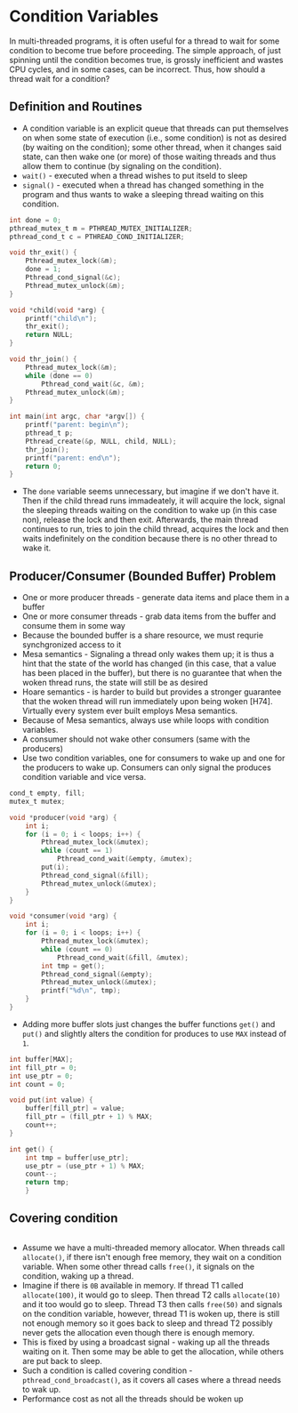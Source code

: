 # Condition Variables

In multi-threaded programs, it is often useful for a thread to wait for some condition to become true before proceeding. The simple approach, of just spinning until the condition becomes true, is grossly inefficient and wastes CPU cycles, and in some cases, can be incorrect. Thus, how should a thread wait for a condition?

## Definition and Routines

- A condition variable is an explicit queue that threads can put themselves on when some state of execution (i.e., some condition) is not as desired (by waiting on the condition); some other thread, when it changes said state, can then wake one (or more) of those waiting threads and thus allow them to continue (by signaling on the condition). 
- `wait()` - executed when a thread wishes to put itseld to sleep
- `signal()` - executed when a thread has changed something in the program and thus wants to wake a sleeping thread waiting on this condition.

```c
int done = 0;
pthread_mutex_t m = PTHREAD_MUTEX_INITIALIZER;
pthread_cond_t c = PTHREAD_COND_INITIALIZER;

void thr_exit() {
    Pthread_mutex_lock(&m);
    done = 1;
    Pthread_cond_signal(&c);
    Pthread_mutex_unlock(&m);
}

void *child(void *arg) {
    printf("child\n");
    thr_exit();
    return NULL;
}

void thr_join() {
    Pthread_mutex_lock(&m);
    while (done == 0)
        Pthread_cond_wait(&c, &m);
    Pthread_mutex_unlock(&m);
}

int main(int argc, char *argv[]) {
    printf("parent: begin\n");
    pthread_t p;
    Pthread_create(&p, NULL, child, NULL);
    thr_join();
    printf("parent: end\n");
    return 0;
}
```
- The `done` variable seems unnecessary, but imagine if we don't have it. Then if the child thread runs immadeately, it will acquire the lock, signal the sleeping threads waiting on the condition to wake up (in this case non), release the lock and then exit. Afterwards, the main thread continues to run, tries to join the child thread, acquires the lock and then waits indefinitely on the condition because there is no other thread to wake it.

## Producer/Consumer (Bounded Buffer) Problem

- One or more producer threads - generate data items and place them in a buffer
- One or more consumer threads - grab data items from the buffer and consume them in some way
- Because the bounded buffer is a share resource, we must requrie synchgronized access to it
- Mesa semantics - Signaling a thread only wakes them up; it is thus a hint that the state of the world has changed (in this case, that a value has been placed in the buffer), but there is no guarantee that when the woken thread runs, the state will still be as desired
- Hoare semantics - is harder to build but provides a stronger guarantee that the woken thread will run immediately upon being woken [H74]. Virtually every system ever built employs Mesa semantics.
- Because of Mesa semantics, always use while loops with condition variables.
- A consumer should not wake other consumers (same with the producers)
- Use two condition variables, one for consumers to wake up and one for the producers to wake up. Consumers can only signal the produces condition variable and vice versa.
```c
cond_t empty, fill;
mutex_t mutex;

void *producer(void *arg) {
    int i;
    for (i = 0; i < loops; i++) {
        Pthread_mutex_lock(&mutex);
        while (count == 1)
            Pthread_cond_wait(&empty, &mutex);
        put(i);
        Pthread_cond_signal(&fill);
        Pthread_mutex_unlock(&mutex);
    }
}

void *consumer(void *arg) {
    int i;
    for (i = 0; i < loops; i++) {
        Pthread_mutex_lock(&mutex);
        while (count == 0)
            Pthread_cond_wait(&fill, &mutex);
        int tmp = get();
        Pthread_cond_signal(&empty);
        Pthread_mutex_unlock(&mutex);
        printf("%d\n", tmp);
    }
}
```
- Adding more buffer slots just changes the buffer functions `get()` and `put()` and slightly alters the condition for produces to use `MAX` instead of `1`.
```c
int buffer[MAX];
int fill_ptr = 0;
int use_ptr = 0;
int count = 0;

void put(int value) {
    buffer[fill_ptr] = value;
    fill_ptr = (fill_ptr + 1) % MAX;
    count++;
}

int get() {
    int tmp = buffer[use_ptr];
    use_ptr = (use_ptr + 1) % MAX;
    count--;
    return tmp;
    }
```

## Covering condition

```c

```

- Assume we have a multi-threaded memory allocator. When threads call `allocate()`, if there isn't enough free memory, they wait on a condition variable. When some other thread calls `free()`, it signals on the condition, waking up a thread.
- Imagine if there is `0B` available in memory. If thread T1 called `allocate(100)`, it would go to sleep. Then thread T2 calls `allocate(10)` and it too would go to sleep. Thread T3 then calls `free(50)` and signals on the condition variable, however, thread T1 is woken up, there is still not enough memory so it goes back to sleep and thread T2 possibly never gets the allocation even though there is enough memory.
- This is fixed by using a broadcast signal - waking up all the threads waiting on it. Then some may be able to get the allocation, while others are put back to sleep.
- Such a condition is called covering condition - `pthread_cond_broadcast()`, as it covers all cases where a thread needs to wak up.
- Performance cost as not all the threads should be woken up